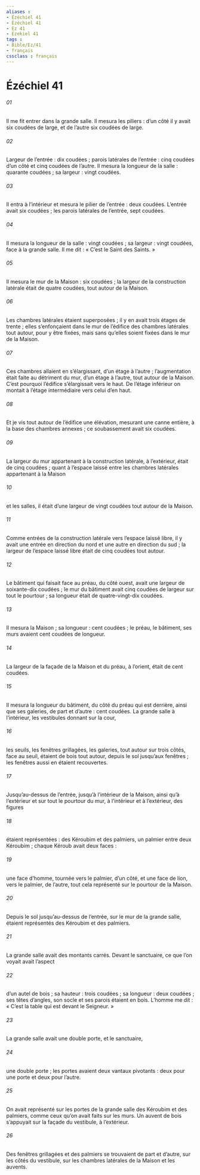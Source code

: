 ```yaml
---
aliases : 
- Ézéchiel 41
- Ézéchiel 41
- Ez 41
- Ezekiel 41
tags : 
- Bible/Ez/41
- français
cssclass : français
---
```


# Ézéchiel 41

###### 01
Il me fit entrer dans la grande salle. Il mesura les piliers : d’un côté il y avait six coudées de large, et de l’autre six coudées de large.
###### 02
Largeur de l’entrée : dix coudées ; parois latérales de l’entrée : cinq coudées d’un côté et cinq coudées de l’autre. Il mesura la longueur de la salle : quarante coudées ; sa largeur : vingt coudées.
###### 03
Il entra à l’intérieur et mesura le pilier de l’entrée : deux coudées. L’entrée avait six coudées ; les parois latérales de l’entrée, sept coudées.
###### 04
Il mesura la longueur de la salle : vingt coudées ; sa largeur : vingt coudées, face à la grande salle. Il me dit : « C’est le Saint des Saints. »
###### 05
Il mesura le mur de la Maison : six coudées ; la largeur de la construction latérale était de quatre coudées, tout autour de la Maison.
###### 06
Les chambres latérales étaient superposées ; il y en avait trois étages de trente ; elles s’enfonçaient dans le mur de l’édifice des chambres latérales tout autour, pour y être fixées, mais sans qu’elles soient fixées dans le mur de la Maison.
###### 07
Ces chambres allaient en s’élargissant, d’un étage à l’autre ; l’augmentation était faite au détriment du mur, d’un étage à l’autre, tout autour de la Maison. C’est pourquoi l’édifice s’élargissait vers le haut. De l’étage inférieur on montait à l’étage intermédiaire vers celui d’en haut.
###### 08
Et je vis tout autour de l’édifice une élévation, mesurant une canne entière, à la base des chambres annexes ; ce soubassement avait six coudées.
###### 09
La largeur du mur appartenant à la construction latérale, à l’extérieur, était de cinq coudées ; quant à l’espace laissé entre les chambres latérales appartenant à la Maison
###### 10
et les salles, il était d’une largeur de vingt coudées tout autour de la Maison.
###### 11
Comme entrées de la construction latérale vers l’espace laissé libre, il y avait une entrée en direction du nord et une autre en direction du sud ; la largeur de l’espace laissé libre était de cinq coudées tout autour.
###### 12
Le bâtiment qui faisait face au préau, du côté ouest, avait une largeur de soixante-dix coudées ; le mur du bâtiment avait cinq coudées de largeur sur tout le pourtour ; sa longueur était de quatre-vingt-dix coudées.
###### 13
Il mesura la Maison ; sa longueur : cent coudées ; le préau, le bâtiment, ses murs avaient cent coudées de longueur.
###### 14
La largeur de la façade de la Maison et du préau, à l’orient, était de cent coudées.
###### 15
Il mesura la longueur du bâtiment, du côté du préau qui est derrière, ainsi que ses galeries, de part et d’autre : cent coudées.
La grande salle à l’intérieur, les vestibules donnant sur la cour,
###### 16
les seuils, les fenêtres grillagées, les galeries, tout autour sur trois côtés, face au seuil, étaient de bois tout autour, depuis le sol jusqu’aux fenêtres ; les fenêtres aussi en étaient recouvertes.
###### 17
Jusqu’au-dessus de l’entrée, jusqu’à l’intérieur de la Maison, ainsi qu’à l’extérieur et sur tout le pourtour du mur, à l’intérieur et à l’extérieur, des figures
###### 18
étaient représentées : des Kéroubim et des palmiers, un palmier entre deux Kéroubim ; chaque Kéroub avait deux faces :
###### 19
une face d’homme, tournée vers le palmier, d’un côté, et une face de lion, vers le palmier, de l’autre, tout cela représenté sur le pourtour de la Maison.
###### 20
Depuis le sol jusqu’au-dessus de l’entrée, sur le mur de la grande salle, étaient représentés des Kéroubim et des palmiers.
###### 21
La grande salle avait des montants carrés.
Devant le sanctuaire, ce que l’on voyait avait l’aspect
###### 22
d’un autel de bois ; sa hauteur : trois coudées ; sa longueur : deux coudées ; ses têtes d’angles, son socle et ses parois étaient en bois. L’homme me dit : « C’est la table qui est devant le Seigneur. »
###### 23
La grande salle avait une double porte, et le sanctuaire,
###### 24
une double porte ; les portes avaient deux vantaux pivotants : deux pour une porte et deux pour l’autre.
###### 25
On avait représenté sur les portes de la grande salle des Kéroubim et des palmiers, comme ceux qu’on avait faits sur les murs. Un auvent de bois s’appuyait sur la façade du vestibule, à l’extérieur.
###### 26
Des fenêtres grillagées et des palmiers se trouvaient de part et d’autre, sur les côtés du vestibule, sur les chambres latérales de la Maison et les auvents.
